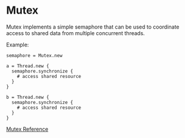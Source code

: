 # Mutex

Mutex implements a simple semaphore that can be used to coordinate access to
shared data from multiple concurrent threads.

Example:

    semaphore = Mutex.new

    a = Thread.new {
      semaphore.synchronize {
        # access shared resource
      }
    }

    b = Thread.new {
      semaphore.synchronize {
        # access shared resource
      }
    }

[Mutex Reference](https://ruby-doc.org/core-2.7.0/Mutex.html)